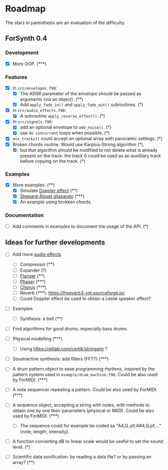 # Roadmap

The stars in parenthesis are an evaluation of the difficulty.

## ForSynth 0.4

### Development
* [x] More OOP. (***)

### Features
* [x] in `src/envelopes.f90`:
    * [x] The ADSR parameter of the envelope should be passed as arguments (via an object). (**)
    * [x] Add `apply_fade_in()` and `apply_fade_out()` subroutines. (*)
* [x] in `src/audio_effects.f90`:
    * [x] A subroutine `apply_reverse_effect()`. (*)
* [x] In `src/signals.f90`:
    * [x] add an optional envelope to `add_noise()`. (*)
    * [x] use `do concurrent` loops when possible. (*)
* [x] `mix_tracks()` could accept an optional array with panoramic settings. (*)
* [x] Broken chords routine. Would use Karplus-Strong algorithm (*),
    * [x] but that algorithm should be modified to not delete what is already present on the track: the track 0 could be used as an auxilliary track before copying on the track. (*)

### Examples
* [x] More examples. (**)
    * [x] Simulate [Doppler effect](https://en.wikipedia.org/wiki/Doppler_effect) (**)
    * [x] [Shepard–Risset glissando](http://csoundjournal.com/issue21/interp_visual_phenom.html) (***)
    * [x] An example using brokken chords.

### Documentation
* [ ] Add comments in examples to document the usage of the API. (*)


## Ideas for further developments

* [ ] Add more [audio effects](https://en.wikipedia.org/wiki/Category:Audio_effects)
    * [ ] Compressor (**)
    * [ ] Expander (?)
    * [ ] [Flanger](https://en.wikipedia.org/wiki/Flanging) (**)
    * [ ] [Phaser](https://en.wikipedia.org/wiki/Phaser_(effect)) (***)
    * [ ] [Chorus](https://en.wikipedia.org/wiki/Chorus_(audio_effect)) (***)
    * [ ] Reverb (***): https://freeverb3-vst.sourceforge.io/
    * [ ] Could Doppler effect be used to obtain a Leslie speaker effect?

* [ ] Examples
    * [ ] Synthesis: a bell (**)

* [ ] Find algorithms for good drums, especially bass drums.

* [ ] Physical modelling (***)
    * [ ] Using https://gitlab.com/certik/stringsim ?

* [ ] Soustractive synthesis: add filters (FFT?) (***)

* [ ] A drum pattern object to ease programming rhythms, inspired by the pattern system used in `example/drum_machine.f90`. Could be also used by ForMIDI. (***)
* [ ] A note sequencer repeating a pattern. Could be also used by ForMIDI. (***)
* [ ] A sequence object, accepting a string with notes, with methods to obtain one by one their parameters (physical or MIDI). Could be also used by ForMIDI. (***)
    * [ ] The sequence could for example be coded as "A4,Q.,pf;A#4,Q,pf;..." (note, length, intensity).

* [ ] A function converting dB to linear scale would be useful to set the sound level. (*)

* [ ] Scientific data sonification: by reading a data file? or by passing an array? (**)

